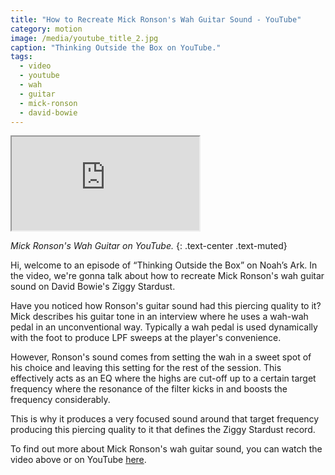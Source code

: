 ```yaml
---
title: "How to Recreate Mick Ronson's Wah Guitar Sound - YouTube"
category: motion
image: /media/youtube_title_2.jpg
caption: "Thinking Outside the Box on YouTube."
tags:
  - video
  - youtube
  - wah
  - guitar
  - mick-ronson
  - david-bowie
---
```


<div class="embed-responsive embed-responsive-16by9">
	<iframe class="embed-responsive-item" src="https://www.youtube.com/embed/tnEl2bae_bs" allowfullscreen></iframe>
</div>

_Mick Ronson's Wah Guitar on YouTube._
{: .text-center .text-muted}

Hi, welcome to an episode of “Thinking Outside the Box” on Noah’s Ark. In the video, we're gonna talk about how to recreate Mick Ronson's wah guitar sound on David Bowie's Ziggy Stardust.

Have you noticed how Ronson's guitar sound had this piercing quality to it? Mick describes his guitar tone in an interview where he uses a wah-wah pedal in an unconventional way. Typically a wah pedal is used dynamically with the foot to produce LPF sweeps at the player's convenience.

However, Ronson's sound comes from setting the wah in a sweet spot of his choice and leaving this setting for the rest of the session. This effectively acts as an EQ where the highs are cut-off up to a certain target frequency where the resonance of the filter kicks in and boosts the frequency considerably.

This is why it produces a very focused sound around that target frequency producing this piercing quality to it that defines the Ziggy Stardust record.

To find out more about Mick Ronson's wah guitar sound, you can watch the video above or on YouTube [here](https://youtu.be/tnEl2bae_bs).
